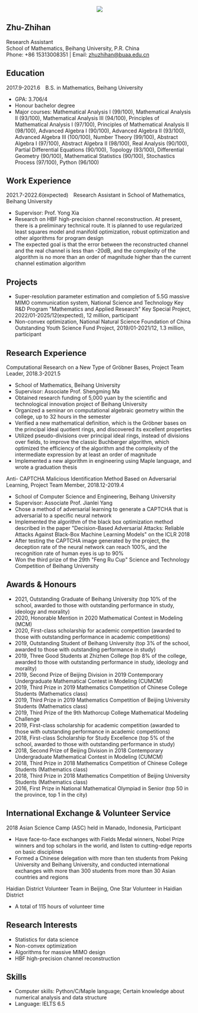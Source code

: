 <div align="center"><img src="https://github.com/Zhu-Zhihan/gitpic/raw/main/smallpic.jpeg" /></div>  

## Zhu-Zhihan
Research Assistant  
School of Mathematics, Beihang University, P.R. China  
Phone: +86 15313008351 | Email: zhuzhihan@buaa.edu.cn  

## Education
2017.9-2021.6&emsp;B.S. in Mathematics, Beihang University  
- GPA: 3.706/4
- Honour bachelor degree
- Major courses: Mathematical Analysis Ⅰ (99/100), Mathematical Analysis Ⅱ (93/100), Mathematical Analysis Ⅲ (94/100), Principles of Mathematical Analysis Ⅰ (97/100), Principles of Mathematical Analysis Ⅱ (98/100), Advanced Algebra Ⅰ (90/100), Advanced Algebra Ⅱ (93/100), Advanced Algebra Ⅲ (100/100), Number Theory (99/100),  Abstract Algebra Ⅰ (97/100), Abstract Algebra Ⅱ (98/100), Real Analysis (90/100), Partial Differential Equations (90/100), Topology (93/100), Differential Geometry (90/100), Mathematical Statistics (90/100), Stochastics Process (97/100), Python (96/100)

## Work Experience
2021.7-2022.6(expected)&emsp;Research Assistant in School of Mathematics, Beihang University  
- Supervisor: Prof. Yong Xia
- Research on HBF high-precision channel reconstruction. At present, there is a preliminary technical route. It is planned to use regularized least squares model and manifold optimization, robust optimization and other algorithms for program design
- The expected goal is that the error between the reconstructed channel and the real channel is less than -20dB, and the complexity of the algorithm is no more than an order of magnitude higher than the current channel estimation algorithm

## Projects
- Super-resolution parameter estimation and completion of 5.5G massive MIMO communication system, National Science and Technology Key R&D Program "Mathematics and Applied Research" Key Special Project, 2022/01-2025/12(expected), 12 million, participant  
- Non-convex optimization, National Natural Science Foundation of China Outstanding Youth Science Fund Project, 2019/01-2021/12, 1.3 million, participant  

## Research Experience
Computational Research on a New Type of Grӧbner Bases, Project Team Leader, 2018.3-2021.5  
- School of Mathematics, Beihang University
- Supervisor: Associate Prof. Shengming Ma
- Obtained research funding of 5,000 yuan by the scientific and technological innovation project of Beihang University
- Organized a seminar on computational algebraic geometry within the college, up to 32 hours in the semester
- Verified a new mathematical definition, which is the Grӧbner bases on the principal ideal quotient rings, and discovered its excellent properties
- Utilized pseudo-divisions over principal ideal rings, instead of divisions over fields, to improve the classic Buchberger algorithm, which optimized the efficiency of the algorithm and the complexity of the intermediate expression by at least an order of magnitude
- Implemented a new algorithm in engineering using Maple language, and wrote a graduation thesis  

Anti- CAPTCHA Malicious Identification Method Based on Adversarial Learning, Project Team Member, 2018.12-2019.4
- School of Computer Science and Engineering, Beihang University
- Supervisor: Associate Prof. Jianlei Yang
- Chose a method of adversarial learning to generate a CAPTCHA that is adversarial to a specific neural network
- Implemented the algorithm of the black box optimization method described in the paper "Decision-Based Adversarial Attacks: Reliable Attacks Against Black-Box Machine Learning Models" on the ICLR 2018
- After testing the CAPTCHA image generated by the project, the deception rate of the neural network can reach 100%, and the recognition rate of human eyes is up to 90%
- Won the third prize of the 29th "Feng Ru Cup" Science and Technology Competition of Beihang University

## Awards & Honours
- 2021, Outstanding Graduate of Beihang University (top 10% of the school, awarded to those with outstanding performance in study, ideology and morality)
- 2020, Honorable Mention in 2020 Mathematical Contest in Modeling (MCM)
- 2020, First-class scholarship for academic competition (awarded to those with outstanding performance in academic competitions)
- 2019, Outstanding Student of Beihang University (top 3% of the school, awarded to those with outstanding performance in study)
- 2019, Three Good Students at Zhizhen College (top 8% of the college, awarded to those with outstanding performance in study, ideology and morality)
- 2019, Second Prize of Beijing Division in 2019 Contemporary Undergraduate Mathematical Contest in Modeling (CUMCM)
- 2019, Third Prize in 2019 Mathematics Competition of Chinese College Students (Mathematics class)
- 2019, Third Prize in 2019 Mathematics Competition of Beijing University Students (Mathematics class)
- 2019, Third Prize of the 9th Mathorcup College Mathematical Modeling Challenge
- 2019, First-class scholarship for academic competition (awarded to those with outstanding performance in academic competitions)
- 2018, First-class Scholarship for Study Excellence (top 5% of the school, awarded to those with outstanding performance in study)
- 2018, Second Prize of Beijing Division in 2018 Contemporary Undergraduate Mathematical Contest in Modeling (CUMCM)
- 2018, Third Prize in 2018 Mathematics Competition of Chinese College Students (Mathematics class)
- 2018, Third Prize in 2018 Mathematics Competition of Beijing University Students (Mathematics class)
- 2016, First Prize in National Mathematical Olympiad in Senior (top 50 in the province, top 1 in the city)

## International Exchange & Volunteer Service
2018 Asian Science Camp (ASC) held in Manado, Indonesia, Participant  
- Have face-to-face exchanges with Fields Medal winners, Nobel Prize winners and top scholars in the world, and listen to cutting-edge reports on basic disciplines
- Formed a Chinese delegation with more than ten students from Peking University and Beihang University, and conducted international exchanges with more than 300 students from more than 30 Asian countries and regions  

Haidian District Volunteer Team in Beijing, One Star Volunteer in Haidian District
- A total of 115 hours of volunteer time  

## Research Interests
- Statistics for data science  
- Non-convex optimization  
- Algorithms for massive MIMO design
- HBF high-precision channel reconstruction

## Skills
- Computer skills: Python/C/Maple language; Certain knowledge about numerical analysis and data structure
- Language: IELTS 6.5
